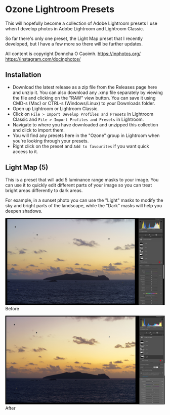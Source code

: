 # Ozone Lightroom Presets
This will hopefully become a collection of Adobe Lightroom presets I use when I develop photos in Adobe Lightroom and Lightroom Classic.

So far there's only one preset, the Light Map preset that I recently developed, but I have a few more so there will be further updates.

All content is copyright Donncha O Caoimh.
https://inphotos.org/
https://instagram.com/docinphotos/

## Installation

* Download the latest release as a zip file from the Releases page here and unzip it. You can also download any .xmp file separately by viewing the file and clicking on the "RAW" view button. You can save it using CMD-s (Mac) or CTRL-s (Windows/Linux) to your Downloads folder.
* Open up Lightroom or Lightroom Classic.
* Click on `File > Import Develop Profiles and Presets` in Lightroom Classic and `File > Import Profiles and Presets` in Lightroom.
* Navigate to where you have downloaded and unzipped this collection and click to import them.
* You will find any presets here in the "Ozone" group in Lightroom when you're looking through your presets.
* Right click on the preset and `Add to favourites` if you want quick access to it.

## Light Map (5)

This is a preset that will add 5 luminance range masks to your image. You can use it to quickly edit different parts of your image so you can treat bright areas differently to dark areas.

For example, in a sunset photo you can use the "Light" masks to modify the sky and bright parts of the landscape, while the "Dark" masks will help you deepen shadows.

![Light Map Preset (Before)](/Ozone/lightroom-classic-lightmap-1.jpg "Light Map (Before)")
Before

![Light Map Preset (After)](/Ozone/lightroom-classic-lightmap-2.jpg "Light Map (After)")
After

